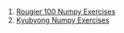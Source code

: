 1. [Rougier 100 Numpy Exercises](https://github.com/rougier/numpy-100/blob/master/100_Numpy_exercises.ipynb)
2. [Kyubyong Numpy Exercises](https://github.com/Kyubyong/numpy_exercises)

